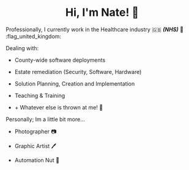 <div align="center">

# Hi, I'm Nate! :wave:

</div>

Professionally, I currently work in the Healthcare industry :uk: ***(NHS)*** :hospital: :flag_united_kingdom:

Dealing with:

* County-wide software deployments

* Estate remediation (Security, Software, Hardware)

* Solution Planning, Creation and Implementation

* Teaching & Training

* \+ Whatever else is thrown at me! :tada:

Personally; Im a little bit more...

* Photographer :camera:

* Graphic Artist :pen:

* Automation Nut :robot: